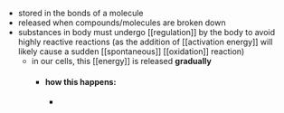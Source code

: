 - stored in the bonds of a molecule
- released when compounds/molecules are broken down
- substances in body must undergo [[regulation]] by the body to avoid highly reactive reactions (as the addition of [[activation energy]] will likely cause a sudden [[spontaneous]] [[oxidation]] reaction)
	- in our cells, this [[energy]] is released **gradually**
		- #### how this happens:
			- 
